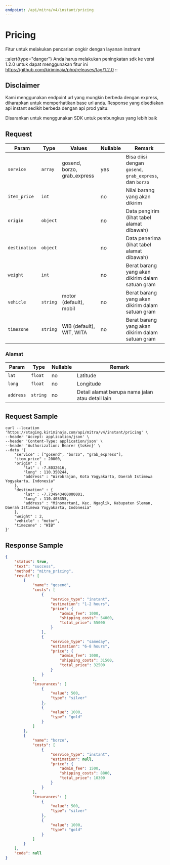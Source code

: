 ```yaml
---
endpoint: /api/mitra/v4/instant/pricing
---
```

# Pricing

Fitur untuk melakukan pencarian ongkir dengan layanan instnant

::alert{type="danger"}
Anda harus melakukan peningkatan sdk ke versi 1.2.0 untuk dapat menggunakan fitur ini https://github.com/kiriminaja/php/releases/tag/1.2.0
::

## Disclaimer
Kami menggunakan endpoint url yang mungkin berbeda dengan express, diharapkan untuk memperhatikan base url anda. Response yang disediakan api instant sedikit berbeda dengan api prod yaitu:

Disarankan untuk menggunakan SDK untuk pembungkus yang lebih baik

## Request 
| Param         | Type     | Values                      | Nullable | Remark                                                  |
|---------------|----------|-----------------------------|----------|---------------------------------------------------------|
| `service`     | `array`  | gosend, borzo, grab_express | yes      | Bisa diisi dengan `gosend`, `grab_express`, dan `borzo` | 
| `item_price`  | `int`    |                             | no       | Nilai barang yang akan dikirim                          | 
| `origin`      | `object` |                             | no       | Data pengirim (lihat tabel alamat dibawah)              |
| `destination` | `object` |                             | no       | Data penerima (lihat tabel alamat dibawah)              |
| `weight`      | `int`    |                             | no       | Berat barang yang akan dikirim dalam satuan gram        | 
| `vehicle`     | `string` | motor (default), mobil      | no       | Berat barang yang akan dikirim dalam satuan gram        | 
| `timezone`    | `string` | WIB (default), WIT, WITA    | no       | Berat barang yang akan dikirim dalam satuan gram        | 

### Alamat

| Param     | Type     | Nullable | Remark   |
|-----------|----------|----------|--------------------------------------------------|
| `lat`     | `float`  | no       | Latitude |
| `long`    | `float`  | no       | Longitude|
| `address` | `string` | no       | Detail alamat berupa nama jalan atau detail lain |

## Request Sample

```shell
curl --location 'https://staging.kiriminaja.com/api/mitra/v4/instant/pricing' \
--header 'Accept: application/json' \
--header 'Content-Type: application/json' \
--header 'Authorization: Bearer {token}' \
--data '{
    "service" : ["gosend", "borzo", "grab_express"],
    "item_price" : 20000,
    "origin" : {
        "lat" : -7.8032616,
        "long" : 110.350244,
        "address" : "Wirobrajan, Kota Yogyakarta, Daerah Istimewa Yogyakarta, Indonesia"
    },
    "destination" : {
        "lat" : -7.734943400000001,
        "long" : 110.405355,
        "address" : "Minomartani, Kec. Ngaglik, Kabupaten Sleman, Daerah Istimewa Yogyakarta, Indonesia"
    },
    "weight" : 2,
    "vehicle" : "motor",
    "timezone" : "WIB"
}'
```

## Response Sample

```json
{
	"status": true,
	"text": "success",
	"method": "mitra_pricing",
	"result": [
		{
			"name": "gosend",
			"costs": [
				{
					"service_type": "instant",
					"estimation": "1-2 hours",
					"price": {
						"admin_fee": 1000,
						"shipping_costs": 54000,
						"total_price": 55000
					}
				},
				{
					"service_type": "sameday",
					"estimation": "6-8 hours",
					"price": {
						"admin_fee": 1000,
						"shipping_costs": 31500,
						"total_price": 32500
					}
				}
			],
			"insurances": [
				{
					"value": 500,
					"type": "silver"
				},
				{
					"value": 1000,
					"type": "gold"
				}
			]
		},
		{
			"name": "borzo",
			"costs": [
				{
					"service_type": "instant",
					"estimation": null,
					"price": {
						"admin_fee": 1500,
						"shipping_costs": 8800,
						"total_price": 10300
					}
				}
			],
			"insurances": [
				{
					"value": 500,
					"type": "silver"
				},
				{
					"value": 1000,
					"type": "gold"
				}
			]
		}
	],
	"code": null
}
```
